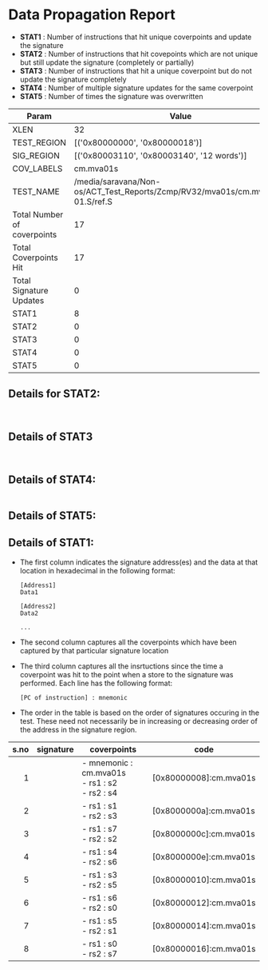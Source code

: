 
# Data Propagation Report

- **STAT1** : Number of instructions that hit unique coverpoints and update the signature
- **STAT2** : Number of instructions that hit covepoints which are not unique but still update the signature (completely or partially)
- **STAT3** : Number of instructions that hit a unique coverpoint but do not update the signature completely
- **STAT4** : Number of multiple signature updates for the same coverpoint
- **STAT5** : Number of times the signature was overwritten

| Param                     | Value    |
|---------------------------|----------|
| XLEN                      | 32      |
| TEST_REGION               | [('0x80000000', '0x80000018')]      |
| SIG_REGION                | [('0x80003110', '0x80003140', '12 words')]      |
| COV_LABELS                | cm.mva01s      |
| TEST_NAME                 | /media/saravana/Non-os/ACT_Test_Reports/Zcmp/RV32/mva01s/cm.mva01s-01.S/ref.S    |
| Total Number of coverpoints| 17     |
| Total Coverpoints Hit     | 17      |
| Total Signature Updates   | 0      |
| STAT1                     | 8      |
| STAT2                     | 0      |
| STAT3                     | 0     |
| STAT4                     | 0     |
| STAT5                     | 0     |

## Details for STAT2:

```


```

## Details of STAT3

```


```

## Details of STAT4:

```

```

## Details of STAT5:



## Details of STAT1:

- The first column indicates the signature address(es) and the data at that location in hexadecimal in the following format:
  ```
  [Address1]
  Data1

  [Address2]
  Data2

  ...
  ```

- The second column captures all the coverpoints which have been captured by that particular signature location

- The third column captures all the insrtuctions since the time a coverpoint was
  hit to the point when a store to the signature was performed. Each line has
  the following format:
  ```
  [PC of instruction] : mnemonic
  ```
- The order in the table is based on the order of signatures occuring in the
  test. These need not necessarily be in increasing or decreasing order of the
  address in the signature region.

|s.no|signature|                       coverpoints                       |           code            |
|---:|---------|---------------------------------------------------------|---------------------------|
|   1|         |- mnemonic : cm.mva01s<br> - rs1 : s2<br> - rs2 : s4<br> |[0x80000008]:cm.mva01s<br> |
|   2|         |- rs1 : s1<br> - rs2 : s3<br>                            |[0x8000000a]:cm.mva01s<br> |
|   3|         |- rs1 : s7<br> - rs2 : s2<br>                            |[0x8000000c]:cm.mva01s<br> |
|   4|         |- rs1 : s4<br> - rs2 : s6<br>                            |[0x8000000e]:cm.mva01s<br> |
|   5|         |- rs1 : s3<br> - rs2 : s5<br>                            |[0x80000010]:cm.mva01s<br> |
|   6|         |- rs1 : s6<br> - rs2 : s0<br>                            |[0x80000012]:cm.mva01s<br> |
|   7|         |- rs1 : s5<br> - rs2 : s1<br>                            |[0x80000014]:cm.mva01s<br> |
|   8|         |- rs1 : s0<br> - rs2 : s7<br>                            |[0x80000016]:cm.mva01s<br> |
